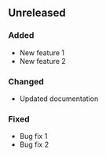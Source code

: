 ## Unreleased

### Added

- New feature 1
- New feature 2

### Changed

- Updated documentation

### Fixed

- Bug fix 1
- Bug fix 2
